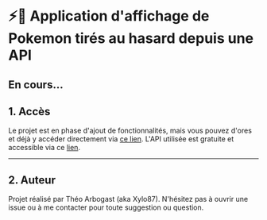 # ⚡🐛 Application d'affichage de Pokemon tirés au hasard depuis une API

## En cours...

## 1. Accès
Le projet est en phase d'ajout de fonctionnalités, mais vous pouvez d'ores et déjà y accéder directement via [ce lien](https://xylo87.github.io/API_Pokemon/).
L'API utilisée est gratuite et accessible via ce [lien](https://pokeapi.co/).

---

## 2. Auteur
Projet réalisé par Théo Arbogast (aka Xylo87).
N'hésitez pas à ouvrir une issue ou à me contacter pour toute suggestion ou question.
